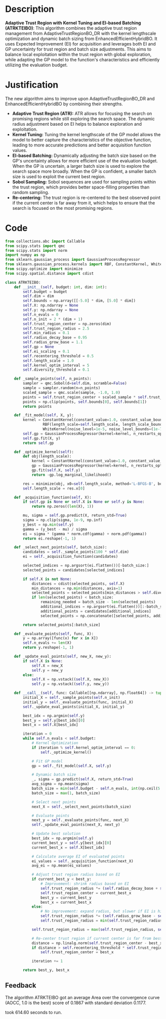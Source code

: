 # Description
**Adaptive Trust Region with Kernel Tuning and EI-based Batching (ATRKTEIBO)**: This algorithm combines the adaptive trust region management from AdaptiveTrustRegionBO_DR with the kernel lengthscale optimization and dynamic batch sizing from EnhancedEfficientHybridBO. It uses Expected Improvement (EI) for acquisition and leverages both EI and GP uncertainty for trust region and batch size adjustments. This aims to balance local exploitation within the trust region with global exploration, while adapting the GP model to the function's characteristics and efficiently utilizing the evaluation budget.

# Justification
The new algorithm aims to improve upon AdaptiveTrustRegionBO_DR and EnhancedEfficientHybridBO by combining their strengths.

*   **Adaptive Trust Region (ATR):** ATR allows for focusing the search on promising regions while still exploring the search space. The dynamic radius adjustment based on EI helps to balance exploration and exploitation.
*   **Kernel Tuning:** Tuning the kernel lengthscale of the GP model allows the model to better capture the characteristics of the objective function, leading to more accurate predictions and better acquisition function values.
*   **EI-based Batching:** Dynamically adjusting the batch size based on the GP's uncertainty allows for more efficient use of the evaluation budget. When the GP is uncertain, a larger batch size is used to explore the search space more broadly. When the GP is confident, a smaller batch size is used to exploit the current best region.
*   **Sobol Sampling:** Sobol sequences are used for sampling points within the trust region, which provides better space-filling properties than random sampling.
*   **Re-centering:** The trust region is re-centered to the best observed point if the current center is far away from it, which helps to ensure that the search is focused on the most promising regions.

# Code
```python
from collections.abc import Callable
from scipy.stats import qmc
from scipy.stats import norm
import numpy as np
from sklearn.gaussian_process import GaussianProcessRegressor
from sklearn.gaussian_process.kernels import RBF, ConstantKernel, WhiteKernel
from scipy.optimize import minimize
from scipy.spatial.distance import cdist

class ATRKTEIBO:
    def __init__(self, budget: int, dim: int):
        self.budget = budget
        self.dim = dim
        self.bounds = np.array([[-5.0] * dim, [5.0] * dim])
        self.X: np.ndarray = None
        self.y: np.ndarray = None
        self.n_evals = 0
        self.n_init = 2 * (dim + 1)
        self.trust_region_center = np.zeros(dim)
        self.trust_region_radius = 2.5
        self.min_radius = 0.1
        self.radius_decay_base = 0.95
        self.radius_grow_base = 1.1
        self.gp = None
        self.ei_scaling = 0.1
        self.recentering_threshold = 0.5
        self.length_scale = 1.0
        self.kernel_optim_interval = 5
        self.diversity_threshold = 0.1

    def _sample_points(self, n_points):
        sampler = qmc.Sobol(d=self.dim, scramble=False)
        sample = sampler.random(n=n_points)
        scaled_sample = qmc.scale(sample, -1.0, 1.0)
        points = self.trust_region_center + scaled_sample * self.trust_region_radius
        points = np.clip(points, self.bounds[0], self.bounds[1])
        return points

    def _fit_model(self, X, y):
        kernel = ConstantKernel(constant_value=1.0, constant_value_bounds=(1e-3, 1e3)) * \
                 RBF(length_scale=self.length_scale, length_scale_bounds=(1e-3, 1e3)) + \
                 WhiteKernel(noise_level=1e-5, noise_level_bounds=(1e-7, 1e-3))
        self.gp = GaussianProcessRegressor(kernel=kernel, n_restarts_optimizer=5)
        self.gp.fit(X, y)
        return self.gp

    def _optimize_kernel(self):
        def obj(length_scale):
            kernel = ConstantKernel(constant_value=1.0, constant_value_bounds="fixed") * RBF(length_scale=length_scale, length_scale_bounds=(1e-2, 10))
            gp = GaussianProcessRegressor(kernel=kernel, n_restarts_optimizer=0, alpha=1e-5)
            gp.fit(self.X, self.y)
            return -gp.log_marginal_likelihood()

        res = minimize(obj, x0=self.length_scale, method='L-BFGS-B', bounds=[(1e-2, 10)])
        self.length_scale = res.x[0]

    def _acquisition_function(self, X):
        if self.gp is None or self.X is None or self.y is None:
            return np.zeros((len(X), 1))

        mu, sigma = self.gp.predict(X, return_std=True)
        sigma = np.clip(sigma, 1e-9, np.inf)
        y_best = np.min(self.y)
        gamma = (y_best - mu) / sigma
        ei = sigma * (gamma * norm.cdf(gamma) + norm.pdf(gamma))
        return ei.reshape(-1, 1)

    def _select_next_points(self, batch_size):
        candidates = self._sample_points(100 * self.dim)
        ei = self._acquisition_function(candidates)

        selected_indices = np.argsort(ei.flatten())[-batch_size:]
        selected_points = candidates[selected_indices]

        if self.X is not None:
            distances = cdist(selected_points, self.X)
            min_distances = np.min(distances, axis=1)
            selected_points = selected_points[min_distances > self.diversity_threshold]
            if len(selected_points) < batch_size:
                remaining_needed = batch_size - len(selected_points)
                additional_indices = np.argsort(ei.flatten())[:-batch_size-1:-1][:remaining_needed]
                additional_points = candidates[additional_indices]
                selected_points = np.concatenate([selected_points, additional_points], axis=0)

        return selected_points[:batch_size]

    def _evaluate_points(self, func, X):
        y = np.array([func(x) for x in X])
        self.n_evals += len(X)
        return y.reshape(-1, 1)

    def _update_eval_points(self, new_X, new_y):
        if self.X is None:
            self.X = new_X
            self.y = new_y
        else:
            self.X = np.vstack((self.X, new_X))
            self.y = np.vstack((self.y, new_y))

    def __call__(self, func: Callable[[np.ndarray], np.float64]) -> tuple[np.float64, np.array]:
        initial_X = self._sample_points(self.n_init)
        initial_y = self._evaluate_points(func, initial_X)
        self._update_eval_points(initial_X, initial_y)

        best_idx = np.argmin(self.y)
        best_y = self.y[best_idx][0]
        best_x = self.X[best_idx]

        iteration = 0
        while self.n_evals < self.budget:
            # Kernel Optimization
            if iteration % self.kernel_optim_interval == 0:
                self._optimize_kernel()

            # Fit GP model
            gp = self._fit_model(self.X, self.y)

            # Dynamic batch size
            _, sigma = gp.predict(self.X, return_std=True)
            avg_sigma = np.mean(sigma)
            batch_size = min(self.budget - self.n_evals, int(np.ceil(5 * (avg_sigma / np.std(self.bounds))))) if np.std(self.bounds) > 0 else min(self.budget - self.n_evals, 5)
            batch_size = max(1, batch_size)

            # Select next points
            next_X = self._select_next_points(batch_size)

            # Evaluate points
            next_y = self._evaluate_points(func, next_X)
            self._update_eval_points(next_X, next_y)

            # Update best solution
            best_idx = np.argmin(self.y)
            current_best_y = self.y[best_idx][0]
            current_best_x = self.X[best_idx]

            # Calculate average EI of evaluated points
            ei_values = self._acquisition_function(next_X)
            avg_ei = np.mean(ei_values)

            # Adjust trust region radius based on EI
            if current_best_y < best_y:
                # Improvement: shrink radius based on EI
                self.trust_region_radius *= (self.radius_decay_base + self.ei_scaling * avg_ei)
                self.trust_region_center = current_best_x
                best_y = current_best_y
                best_x = current_best_x
            else:
                # No improvement: expand radius, but slower if EI is high
                self.trust_region_radius *= (self.radius_grow_base - self.ei_scaling * avg_ei)
                self.trust_region_radius = min(self.trust_region_radius, 2.5)  # Limit to initial radius

            self.trust_region_radius = max(self.trust_region_radius, self.min_radius)

            # Re-center trust region if current center is far from best point
            distance = np.linalg.norm(self.trust_region_center - best_x)
            if distance > self.recentering_threshold * self.trust_region_radius:
                self.trust_region_center = best_x

            iteration += 1

        return best_y, best_x
```
## Feedback
 The algorithm ATRKTEIBO got an average Area over the convergence curve (AOCC, 1.0 is the best) score of 0.1867 with standard deviation 0.1177.

took 614.60 seconds to run.